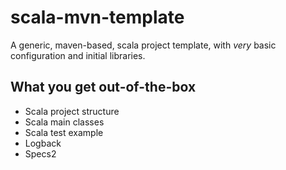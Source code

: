 # scala-mvn-template

A generic, maven-based, scala project template, with *very* basic configuration and initial libraries.

## What you get out-of-the-box

* Scala project structure
* Scala main classes
* Scala test example
* Logback
* Specs2
